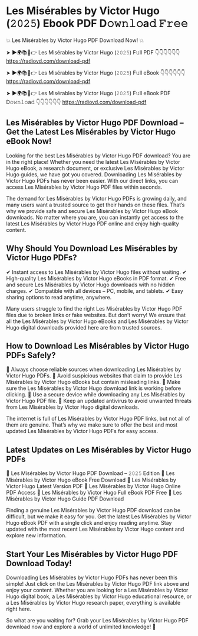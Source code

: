 # Les Misérables by Victor Hugo (𝟸𝟶𝟸𝟻) Ebook PDF D𝚘𝚠𝚗𝚕𝚘a𝚍 𝙵𝚛𝚎𝚎

💥 Les Misérables by Victor Hugo PDF Download Now! 💥

➤ ►🌍📚📱👉 Les Misérables by Victor Hugo (𝟸𝟶𝟸𝟻) F𝚞ll PDF 👇👇👇👇👇👇
https://radiovd.com/download-pdf

➤ ►🌍📚📱👉 Les Misérables by Victor Hugo (𝟸𝟶𝟸𝟻) F𝚞ll eBook 👇👇👇👇👇👇
https://radiovd.com/download-pdf

➤ ►🌍📚📱👉 Les Misérables by Victor Hugo (𝟸𝟶𝟸𝟻) F𝚞ll eBook PDF D𝚘𝚠𝚗𝚕𝚘a𝚍 👇👇👇👇👇👇
https://radiovd.com/download-pdf

## Les Misérables by Victor Hugo PDF Download – Get the Latest Les Misérables by Victor Hugo eBook Now!

Looking for the best Les Misérables by Victor Hugo PDF download? You are in the right place! Whether you need the latest Les Misérables by Victor Hugo eBook, a research document, or exclusive Les Misérables by Victor Hugo guides, we have got you covered. Downloading Les Misérables by Victor Hugo PDFs has never been easier. With our direct links, you can access Les Misérables by Victor Hugo PDF files within seconds.

The demand for Les Misérables by Victor Hugo PDFs is growing daily, and many users want a trusted source to get their hands on these files. That’s why we provide safe and secure Les Misérables by Victor Hugo eBook downloads. No matter where you are, you can instantly get access to the latest Les Misérables by Victor Hugo PDF online and enjoy high-quality content.

## Why Should You Download Les Misérables by Victor Hugo PDFs?

✔ Instant access to Les Misérables by Victor Hugo files without waiting.
✔ High-quality Les Misérables by Victor Hugo eBooks in PDF format.
✔ Free and secure Les Misérables by Victor Hugo downloads with no hidden charges.
✔ Compatible with all devices – PC, mobile, and tablets.
✔ Easy sharing options to read anytime, anywhere.

Many users struggle to find the right Les Misérables by Victor Hugo PDF files due to broken links or fake websites. But don’t worry! We ensure that all the Les Misérables by Victor Hugo eBooks and Les Misérables by Victor Hugo digital downloads provided here are from trusted sources.

## How to Download Les Misérables by Victor Hugo PDFs Safely?

📌 Always choose reliable sources when downloading Les Misérables by Victor Hugo PDFs.
📌 Avoid suspicious websites that claim to provide Les Misérables by Victor Hugo eBooks but contain misleading links.
📌 Make sure the Les Misérables by Victor Hugo download link is working before clicking.
📌 Use a secure device while downloading any Les Misérables by Victor Hugo PDF file.
📌 Keep an updated antivirus to avoid unwanted threats from Les Misérables by Victor Hugo digital downloads.

The internet is full of Les Misérables by Victor Hugo PDF links, but not all of them are genuine. That’s why we make sure to offer the best and most updated Les Misérables by Victor Hugo PDFs for easy access.

## Latest Updates on Les Misérables by Victor Hugo PDFs

🔹 Les Misérables by Victor Hugo PDF Download – 𝟸𝟶𝟸𝟻 Edition
🔹 Les Misérables by Victor Hugo eBook Free Download
🔹 Les Misérables by Victor Hugo Latest Version PDF
🔹 Les Misérables by Victor Hugo Online PDF Access
🔹 Les Misérables by Victor Hugo Full eBook PDF Free
🔹 Les Misérables by Victor Hugo Guide PDF Download

Finding a genuine Les Misérables by Victor Hugo PDF download can be difficult, but we make it easy for you. Get the latest Les Misérables by Victor Hugo eBook PDF with a single click and enjoy reading anytime. Stay updated with the most recent Les Misérables by Victor Hugo content and explore new information.

## Start Your Les Misérables by Victor Hugo PDF Download Today!

Downloading Les Misérables by Victor Hugo PDFs has never been this simple! Just click on the Les Misérables by Victor Hugo PDF link above and enjoy your content. Whether you are looking for a Les Misérables by Victor Hugo digital book, a Les Misérables by Victor Hugo educational resource, or a Les Misérables by Victor Hugo research paper, everything is available right here.

So what are you waiting for? Grab your Les Misérables by Victor Hugo PDF download now and explore a world of unlimited knowledge! 🚀